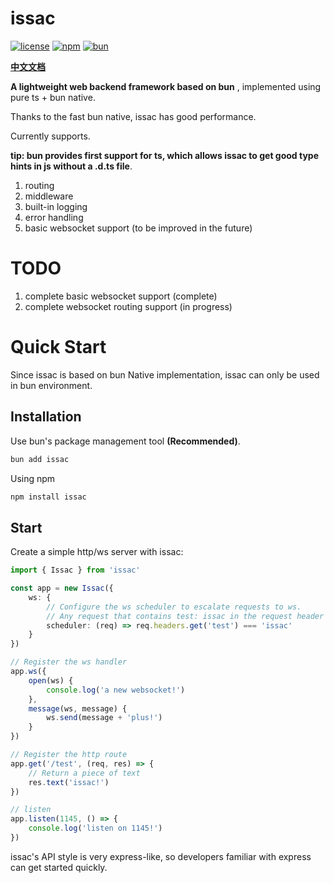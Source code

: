 # issac

[license-svg]: https://img.shields.io/badge/license-MIT-brightgreen.svg
[npm-svg]: https://img.shields.io/badge/npm-v1.0.0-red.svg
[npm-url]: https://www.npmjs.com/package/issac
[bun-svg]: https://img.shields.io/badge/bun-v1.0.25-blue.svg
[bun-url]: https://bun.sh/

[![license][license-svg]](LICENSE) [![npm][npm-svg]][npm-url] [![bun][bun-svg]][bun-url]

**[中文文档](README.zh.md)**

**A lightweight web backend framework based on bun** , implemented using pure ts + bun native.

Thanks to the fast bun native, issac has good performance.

Currently supports.

**tip: bun provides first support for ts, which allows issac to get good type hints in js without a .d.ts file**.

1. routing
2. middleware
3. built-in logging
4. error handling
5. basic websocket support (to be improved in the future)

# TODO

1. complete basic websocket support (complete)
2. complete websocket routing support (in progress)

# Quick Start

Since issac is based on bun Native implementation, issac can only be used in bun environment.

## Installation

Use bun's package management tool **(Recommended)**.

```bash
bun add issac
```

Using npm

```bash
npm install issac
```

## Start

Create a simple http/ws server with issac:

```typescript
import { Issac } from 'issac'

const app = new Issac({
    ws: {
        // Configure the ws scheduler to escalate requests to ws.
        // Any request that contains test: issac in the request header will be escalated to ws
        scheduler: (req) => req.headers.get('test') === 'issac'
    }
})

// Register the ws handler
app.ws({
    open(ws) {
        console.log('a new websocket!')
    },
    message(ws, message) {
        ws.send(message + 'plus!')
    }
})

// Register the http route
app.get('/test', (req, res) => {
    // Return a piece of text
    res.text('issac!')
})

// listen
app.listen(1145, () => {
    console.log('listen on 1145!')
})
```

issac's API style is very express-like, so developers familiar with express can get started quickly.

